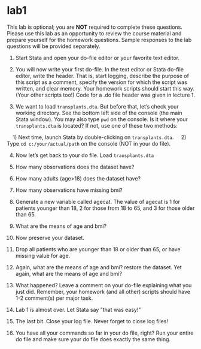 # lab1

This lab is optional; you are **NOT** required to complete these questions. Please use this lab as an opportunity to review the course material and prepare yourself for the homework questions. Sample responses to the lab questions will be provided separately.

1. Start Stata and open your do-file editor or your favorite text editor.

2. You will now write your first do-file. In the text editor or Stata do-file editor, write the header. That is, start logging, describe the purpose of this script as a comment, specify the version for which the script was written, and clear memory. Your homework scripts should start this way. (Your other scripts too!) Code for a .do file header was given in lecture 1.

3. We want to load `transplants.dta`. But before that, let’s check your working directory. See the bottom left side of the console (the main Stata window). You may also type `pwd` on the console. Is it where your `transplants.dta` is located? If not, use one of these two methods:

&nbsp;&nbsp;&nbsp; 1) Next time, launch Stata by double-clicking on `transplants.dta`.
&nbsp;&nbsp;&nbsp; 2) Type `cd c:/your/actual/path` on the console (NOT in your do file). 
    
4. Now let’s get back to your do file. Load `transplants.dta`


5. How many observations does the dataset have?

6. How many adults (age>18) does the dataset have?

7. How many observations have missing bmi?

8.  Generate a new variable called agecat. The value of agecat is 1 for patients younger than 18, 2 for those from 18 to 65, and 3 for those older than 65.


9. What are the means of age and bmi?

10. Now preserve your dataset.

11. Drop all patients who are younger than 18 or older than 65, or have missing value for age.

12. Again, what are the means of age and bmi? restore the dataset. Yet again, what are the means of age and bmi?

13. What happened? Leave a comment on your do-file explaining what you just did. Remember, your homework (and all other) scripts should have 1-2 comment(s) per major task.

14. Lab 1 is almost over. Let Stata say "that was easy!"

15. The last bit. Close your log file. Never forget to close log files!

16. You have all your commands so far in your do file, right? Run your entire do file and make sure your do file does exactly the same thing.





